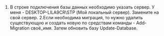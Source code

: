 1. В строке подключения базы данных необходимо указать сервер. У меня - DESKTOP-LILA9CR\\STP (Мой локальный сервер). Замените на свой сервер.
2.Если необходима миграция, то нужно удалить существующую и создать новую по средствам команды - Add-Migration своё_имя. Затем обновить базу Update-Database.
